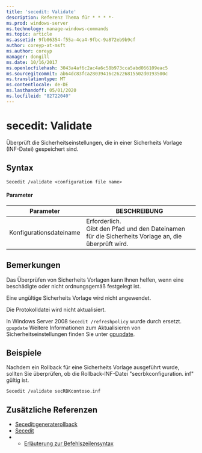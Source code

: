 ```yaml
---
title: 'secedit: Validate'
description: Referenz Thema für * * * *-
ms.prod: windows-server
ms.technology: manage-windows-commands
ms.topic: article
ms.assetid: 9fb06354-f55a-4ca4-9fbc-9a872eb9b9cf
author: coreyp-at-msft
ms.author: coreyp
manager: dongill
ms.date: 10/16/2017
ms.openlocfilehash: 3043a4af6c2ac4a6c58b973cca5abd066109eac5
ms.sourcegitcommit: ab64dc83fca28039416c26226815502d0193500c
ms.translationtype: MT
ms.contentlocale: de-DE
ms.lasthandoff: 05/01/2020
ms.locfileid: "82722040"
---
```

# <a name="seceditvalidate"></a>secedit: Validate



Überprüft die Sicherheitseinstellungen, die in einer Sicherheits Vorlage (INF-Datei) gespeichert sind.

## <a name="syntax"></a>Syntax

```
Secedit /validate <configuration file name>  

```

#### <a name="parameters"></a>Parameter

|Parameter|BESCHREIBUNG|
|---------|-----------|
|Konfigurationsdateiname|Erforderlich.</br>Gibt den Pfad und den Dateinamen für die Sicherheits Vorlage an, die überprüft wird.|

## <a name="remarks"></a>Bemerkungen

Das Überprüfen von Sicherheits Vorlagen kann Ihnen helfen, wenn eine beschädigte oder nicht ordnungsgemäß festgelegt ist.

Eine ungültige Sicherheits Vorlage wird nicht angewendet.

Die Protokolldatei wird nicht aktualisiert.

In Windows Server 2008 `Secedit /refreshpolicy` wurde durch ersetzt. `gpupdate` Weitere Informationen zum Aktualisieren von Sicherheitseinstellungen finden Sie unter [gpupdate](gpupdate.md).

## <a name="examples"></a>Beispiele

Nachdem ein Rollback für eine Sicherheits Vorlage ausgeführt wurde, sollten Sie überprüfen, ob die Rollback-INF-Datei "secrbkconfiguration. inf" gültig ist.
```
Secedit /validate secRBKcontoso.inf
```

## <a name="additional-references"></a>Zusätzliche Referenzen

-   [Secedit:generaterollback](secedit-generaterollback.md)
-   [Secedit](secedit.md)
-   - [Erläuterung zur Befehlszeilensyntax](command-line-syntax-key.md)